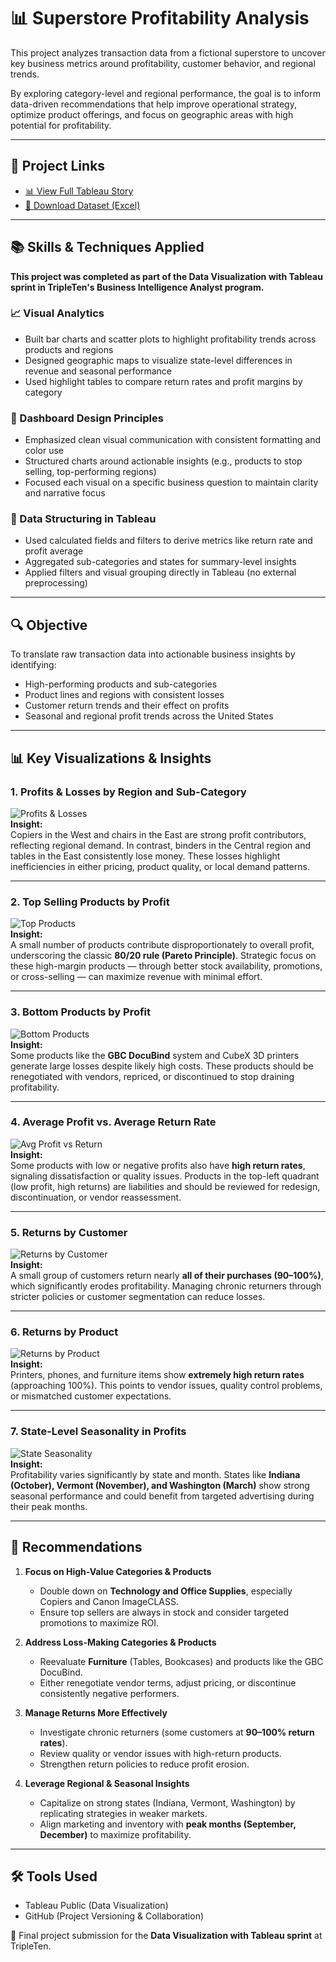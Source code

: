 # 📊 Superstore Profitability Analysis

This project analyzes transaction data from a fictional superstore to uncover key business metrics around profitability, customer behavior, and regional trends.  

By exploring category-level and regional performance, the goal is to inform data-driven recommendations that help improve operational strategy, optimize product offerings, and focus on geographic areas with high potential for profitability.  

---

## 🔗 Project Links  
- [📊 View Full Tableau Story](https://public.tableau.com/views/superstore-profitability-analysis/SuperstoreProfitabilityAnalysis?:language=en-US&publish=yes&:sid=&:redirect=auth&:display_count=n&:origin=viz_share_link)  
- [📄 Download Dataset (Excel)](https://practicum-content.s3.us-west-1.amazonaws.com/data-eng/remodeled/dvwt/Superstore.xls?etag=4616d537c163874941cf5fc3c9002fa8)  

---

## 📚 Skills & Techniques Applied  

**This project was completed as part of the Data Visualization with Tableau sprint in TripleTen's Business Intelligence Analyst program.**

### 📈 Visual Analytics  
- Built bar charts and scatter plots to highlight profitability trends across products and regions  
- Designed geographic maps to visualize state-level differences in revenue and seasonal performance  
- Used highlight tables to compare return rates and profit margins by category  

### 🎯 Dashboard Design Principles  
- Emphasized clean visual communication with consistent formatting and color use  
- Structured charts around actionable insights (e.g., products to stop selling, top-performing regions)  
- Focused each visual on a specific business question to maintain clarity and narrative focus  

### 🔧 Data Structuring in Tableau  
- Used calculated fields and filters to derive metrics like return rate and profit average  
- Aggregated sub-categories and states for summary-level insights  
- Applied filters and visual grouping directly in Tableau (no external preprocessing)  

---

## 🔍 Objective  
To translate raw transaction data into actionable business insights by identifying:  
- High-performing products and sub-categories  
- Product lines and regions with consistent losses  
- Customer return trends and their effect on profits  
- Seasonal and regional profit trends across the United States  

---

## 📊 Key Visualizations & Insights  

### 1. Profits & Losses by Region and Sub-Category  
![Profits & Losses](super_store_profitability_analysis/visualizations/profits_losses.png)  
**Insight:**  
Copiers in the West and chairs in the East are strong profit contributors, reflecting regional demand. In contrast, binders in the Central region and tables in the East consistently lose money. These losses highlight inefficiencies in either pricing, product quality, or local demand patterns.  

---

### 2. Top Selling Products by Profit  
![Top Products](super_store_profitability_analysis/visualizations/top_products.png)  
**Insight:**  
A small number of products contribute disproportionately to overall profit, underscoring the classic **80/20 rule (Pareto Principle)**. Strategic focus on these high-margin products — through better stock availability, promotions, or cross-selling — can maximize revenue with minimal effort.  

---

### 3. Bottom Products by Profit  
![Bottom Products](super_store_profitability_analysis/visualizations/bottom_products.png)  
**Insight:**  
Some products like the **GBC DocuBind** system and CubeX 3D printers generate large losses despite likely high costs. These products should be renegotiated with vendors, repriced, or discontinued to stop draining profitability.  

---

### 4. Average Profit vs. Average Return Rate  
![Avg Profit vs Return](super_store_profitability_analysis/visualizations/avg_profit_vs_return.png)  
**Insight:**  
Some products with low or negative profits also have **high return rates**, signaling dissatisfaction or quality issues. Products in the top-left quadrant (low profit, high returns) are liabilities and should be reviewed for redesign, discontinuation, or vendor reassessment.  

---

### 5. Returns by Customer  
![Returns by Customer](super_store_profitability_analysis/visualizations/returns_by_customer.png)  
**Insight:**  
A small group of customers return nearly **all of their purchases (90–100%)**, which significantly erodes profitability. Managing chronic returners through stricter policies or customer segmentation can reduce losses.  

---

### 6. Returns by Product  
![Returns by Product](super_store_profitability_analysis/visualizations/returns_by_product.png)  
**Insight:**  
Printers, phones, and furniture items show **extremely high return rates** (approaching 100%). This points to vendor issues, quality control problems, or mismatched customer expectations.  

---

### 7. State-Level Seasonality in Profits  
![State Seasonality](super_store_profitability_analysis/visualizations/state_seasonality.png)  
**Insight:**  
Profitability varies significantly by state and month. States like **Indiana (October), Vermont (November), and Washington (March)** show strong seasonal performance and could benefit from targeted advertising during their peak months.  

---

## 🧠 Recommendations  

1. **Focus on High-Value Categories & Products**  
   - Double down on **Technology and Office Supplies**, especially Copiers and Canon ImageCLASS.  
   - Ensure top sellers are always in stock and consider targeted promotions to maximize ROI.  

2. **Address Loss-Making Categories & Products**  
   - Reevaluate **Furniture** (Tables, Bookcases) and products like the GBC DocuBind.  
   - Either renegotiate vendor terms, adjust pricing, or discontinue consistently negative performers.  

3. **Manage Returns More Effectively**  
   - Investigate chronic returners (some customers at **90–100% return rates**).  
   - Review quality or vendor issues with high-return products.  
   - Strengthen return policies to reduce profit erosion.  

4. **Leverage Regional & Seasonal Insights**  
   - Capitalize on strong states (Indiana, Vermont, Washington) by replicating strategies in weaker markets.  
   - Align marketing and inventory with **peak months (September, December)** to maximize profitability.  

---

## 🛠 Tools Used  
- Tableau Public (Data Visualization)  
- GitHub (Project Versioning & Collaboration)  

🚀 Final project submission for the **Data Visualization with Tableau sprint** at TripleTen.  
